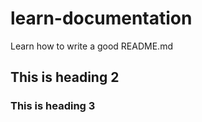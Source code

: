 # learn-documentation
Learn how to write a good README.md

## This is heading 2
### This is heading 3